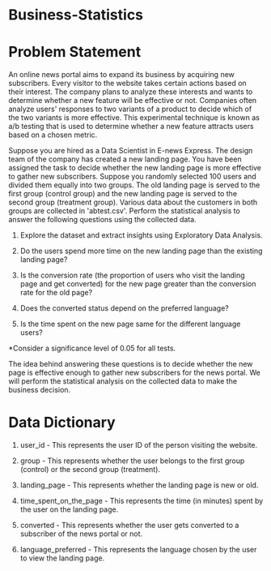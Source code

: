 # Business-Statistics
# Problem Statement

An online news portal aims to expand its business by acquiring new subscribers. Every visitor to the website takes certain actions based on their interest. The company plans to analyze these interests and wants to determine whether a new feature will be effective or not. Companies often analyze users' responses to two variants of a product to decide which of the two variants is more effective. This experimental technique is known as a/b testing that is used to determine whether a new feature attracts users based on a chosen metric.

Suppose you are hired as a Data Scientist in E-news Express. The design team of the company has created a new landing page. You have been assigned the task to decide whether the new landing page is more effective to gather new subscribers. Suppose you randomly selected 100 users and divided them equally into two groups. The old landing page is served to the first group (control group) and the new landing page is served to the second group (treatment group). Various data about the customers in both groups are collected in 'abtest.csv'. Perform the statistical analysis to answer the following questions using the collected data.

1. Explore the dataset and extract insights using Exploratory Data Analysis.

2. Do the users spend more time on the new landing page than the existing landing page?

3. Is the conversion rate (the proportion of users who visit the landing page and get converted) for the new page greater than the conversion rate for the old page?

4. Does the converted status depend on the preferred language?

5. Is the time spent on the new page same for the different language users?


*Consider a significance level of 0.05 for all tests.

The  idea  behind  answering  these  questions  is  to  decide  whether  the  new  page  is  effective  enough  to  gather  new subscribers for the news portal. We will perform the statistical analysis on the collected data to make the business decision.

# Data Dictionary

1. user_id - This represents the user ID of the person visiting the website.

2. group - This represents whether the user belongs to the first group (control) or the second group (treatment).

3. landing_page - This represents whether the landing page is new or old.

4. time_spent_on_the_page - This represents the time (in minutes) spent by the user on the landing page.

5. converted - This represents whether the user gets converted to a subscriber of the news portal or not.

6. language_preferred - This represents the language chosen by the user to view the landing page.
